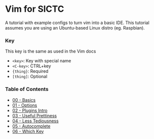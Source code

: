 # Vim for SICTC

A tutorial with example configs to turn vim into a basic IDE. This tutorial
assumes you are using an Ubuntu-based Linux distro (eg. Raspbian).


### Key

This key is the same as used in the Vim docs

- `<key>`: Key with special name
- `<C-key>`: CTRL+key
- `{thing}`: Required
- `[thing]`: Optional

### Table of Contents

- [00 - Basics](/Tutorial/00-Basics.md)
- [01 - Options](/Tutorial/01-Options.md)
- [02 - Plugins Intro](/Tutorial/02-Plugins-Intro.md)
- [03 - Useful Prettiness](/Tutorial/03-Useful-Prettiness.md)
- [04 - Less Tediousness](/Tutorial/04-Less-Tediousness.md)
- [05 - Autocomplete](/Tutorial/05-Autocomplete.md)
- [06 - Which Key](/Tutorial/06-Which-Key.md)
